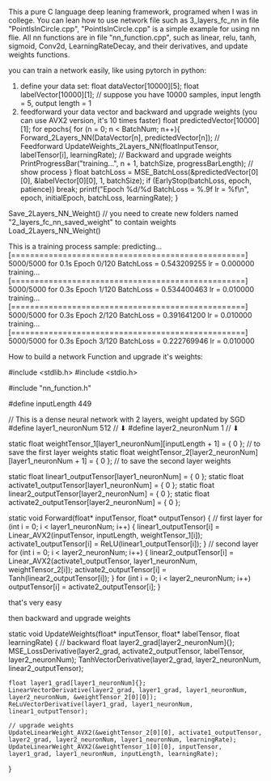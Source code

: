 This a pure C language deep leaning framework, programed when I was in college.
You can lean how to use network file such as 3_layers_fc_nn in file "PointIsInCircle.cpp", "PointIsInCircle.cpp" is a simple example for using nn flie.
All nn functions are in file "nn_function.cpp", such as linear, relu, tanh, sigmoid, Conv2d, LearningRateDecay, and their derivatives, and update weights functions. 


you can train a network easily, like using pytorch in python: 
1. define your data set:
  float dataVector[10000][5]; float labelVector[10000][1]; // suppose you have 10000 samples, input length = 5, output length = 1
2. feedforward your data vector and backward and upgrade weights (you can use AVX2 version, it's 10 times faster)
  float predictedVector[10000][1];
  for epochs{
    for (n = 0; n < BatchNum; n++){
      Forward_2Layers_NN(DataVector[n], predictedVector[n]); // Feedforward
      UpdateWeights_2Layers_NN(floatInputTensor, labelTensor[i], learningRate); // Backward and upgrade weights
      PrintProgressBar("training...", n + 1, batchSize, progressBarLength); // show process
    }
   float batchLoss = MSE_BatchLoss(&predictedVector[0][0], &labelVector[0][0], 1, batchSize);
   if (EarlyStop(batchLoss, epoch, patience)) break;
   printf("Epoch %d/%d  BatchLoss = %.9f  lr = %f\n", epoch, initialEpoch, batchLoss, learningRate);
   }
   
  Save_2Layers_NN_Weight() 
  // you need to create new folders named "2_layers_fc_nn_saved_weight" to contain weights
  Load_2Layers_NN_Weight()
  
  
This is a training process sample:
predicting...  [==================================================] 5000/5000  for 0.1s
Epoch 0/120  BatchLoss = 0.543209255  lr = 0.000000
training...  [==================================================] 5000/5000  for 0.3s
Epoch 1/120  BatchLoss = 0.534400463  lr = 0.010000
training...  [==================================================] 5000/5000  for 0.3s
Epoch 2/120  BatchLoss = 0.391641200  lr = 0.010000
training...  [==================================================] 5000/5000  for 0.3s
Epoch 3/120  BatchLoss = 0.222769946  lr = 0.010000


How to build a network Function and upgrade it's weights:

#include <stdlib.h>
#include <stdio.h>

#include "nn_function.h"

#define inputLength 449

// This is a dense neural network with 2 layers, weight updated by SGD
#define layer1_neuronNum 512   // ⬇
#define layer2_neuronNum 1     // ⬇

static float weightTensor_1[layer1_neuronNum][inputLength + 1] = { 0 }; // to save the first layer weights
static float weightTensor_2[layer2_neuronNum][layer1_neuronNum + 1] = { 0 }; // to save the second layer weights

static float linear1_outputTensor[layer1_neuronNum] = { 0 };
static float activate1_outputTensor[layer1_neuronNum] = { 0 };
static float linear2_outputTensor[layer2_neuronNum] = { 0 };
static float activate2_outputTensor[layer2_neuronNum] = { 0 };

static void Forward(float* inputTensor, float* outputTensor) {
    // first layer
    for (int i = 0; i < layer1_neuronNum; i++) {
        linear1_outputTensor[i] = Linear_AVX2(inputTensor, inputLength, weightTensor_1[i]);
        activate1_outputTensor[i] = ReLU(linear1_outputTensor[i]);
    }
    // second layer
    for (int i = 0; i < layer2_neuronNum; i++) {
        linear2_outputTensor[i] = Linear_AVX2(activate1_outputTensor, layer1_neuronNum, weightTensor_2[i]);
        activate2_outputTensor[i] = Tanh(linear2_outputTensor[i]);
    }
    for (int i = 0; i < layer2_neuronNum; i++) outputTensor[i] = activate2_outputTensor[i];
}

that's very easy

then backward and upgrade weights

static void UpdateWeights(float* inputTensor, float* labelTensor, float learningRate) {
    // backward
    float layer2_grad[layer2_neuronNum]{};
    MSE_LossDerivative(layer2_grad, activate2_outputTensor, labelTensor, layer2_neuronNum);
    TanhVectorDerivative(layer2_grad, layer2_neuronNum, linear2_outputTensor);

    float layer1_grad[layer1_neuronNum]{};
    LinearVectorDerivative(layer2_grad, layer1_grad, layer1_neuronNum, layer2_neuronNum, &weightTensor_2[0][0]);
    ReLuVectorDerivative(layer1_grad, layer1_neuronNum, linear1_outputTensor);

    // upgrade weights
    UpdateLinearWeight_AVX2(&weightTensor_2[0][0], activate1_outputTensor, layer2_grad, layer2_neuronNum, layer1_neuronNum, learningRate);
    UpdateLinearWeight_AVX2(&weightTensor_1[0][0], inputTensor, layer1_grad, layer1_neuronNum, inputLength, learningRate);
}
